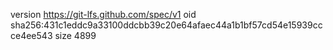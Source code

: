 version https://git-lfs.github.com/spec/v1
oid sha256:431c1eddc9a33100ddcbb39c20e64afaec44a1b1bf57cd54e15939ccce4ee543
size 4899
